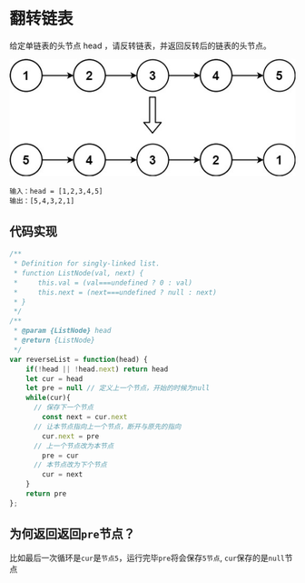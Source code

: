 # 翻转链表

给定单链表的头节点 head ，请反转链表，并返回反转后的链表的头节点。

![](../images/rev1ex1.jpeg)

```
输入：head = [1,2,3,4,5]
输出：[5,4,3,2,1]
```

## 代码实现

```js
/**
 * Definition for singly-linked list.
 * function ListNode(val, next) {
 *     this.val = (val===undefined ? 0 : val)
 *     this.next = (next===undefined ? null : next)
 * }
 */
/**
 * @param {ListNode} head
 * @return {ListNode}
 */
var reverseList = function(head) {
    if(!head || !head.next) return head
    let cur = head
    let pre = null // 定义上一个节点，开始的时候为null
    while(cur){
      // 保存下一个节点
        const next = cur.next
      // 让本节点指向上一个节点，断开与原先的指向
        cur.next = pre
      // 上一个节点改为本节点
        pre = cur
      // 本节点改为下个节点
        cur = next
    }
    return pre
};
```

## 为何返回返回`pre`节点？

比如最后一次循环是`cur`是`节点5`，运行完毕`pre`将会保存`5节点`, `cur`保存的是`null`节点


